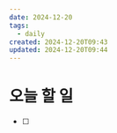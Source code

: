 ```yaml
---
date: 2024-12-20
tags:
  - daily
created: 2024-12-20T09:43
updated: 2024-12-20T09:44
---
```

# 오늘 할 일
- [ ]  